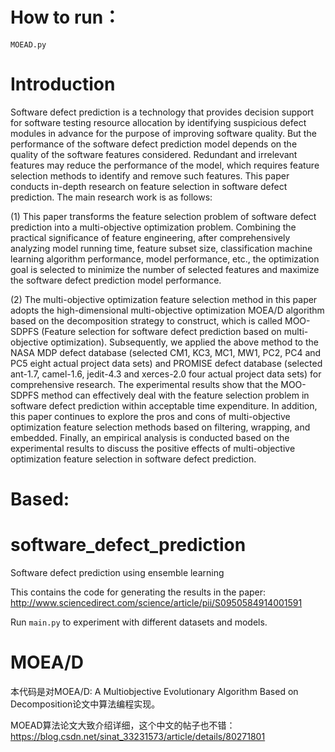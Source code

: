 # How to run：
`MOEAD.py`
# Introduction
Software defect prediction is a technology that provides decision support for software testing resource allocation by identifying suspicious defect modules in advance for the purpose of improving software quality. But the performance of the software defect prediction model depends on the quality of the software features considered. Redundant and irrelevant features may reduce the performance of the model, which requires feature selection methods to identify and remove such features. This paper conducts in-depth research on feature selection in software defect prediction. The main research work is as follows:

(1) This paper transforms the feature selection problem of software defect prediction into a multi-objective optimization problem. Combining the practical significance of feature engineering, after comprehensively analyzing model running time, feature subset size, classification machine learning algorithm performance, model performance, etc., the optimization goal is selected to minimize the number of selected features and maximize the software defect prediction model performance.

(2) The multi-objective optimization feature selection method in this paper adopts the high-dimensional multi-objective optimization MOEA/D algorithm based on the decomposition strategy to construct, which is called MOO-SDPFS (Feature selection for software defect prediction based on multi-objective optimization). Subsequently, we applied the above method to the NASA MDP defect database (selected CM1, KC3, MC1, MW1, PC2, PC4 and PC5 eight actual project data sets) and PROMISE defect database (selected ant-1.7, camel-1.6, jedit-4.3 and xerces-2.0 four actual project data sets) for comprehensive research. The experimental results show that the MOO-SDPFS method can effectively deal with the feature selection problem in software defect prediction within acceptable time expenditure. In addition, this paper continues to explore the pros and cons of multi-objective optimization feature selection methods based on filtering, wrapping, and embedded. Finally, an empirical analysis is conducted based on the experimental results to discuss the positive effects of multi-objective optimization feature selection in software defect prediction.






# Based:
# software_defect_prediction
Software defect prediction using ensemble learning

This contains the code for generating the results in the paper:
http://www.sciencedirect.com/science/article/pii/S0950584914001591

Run `main.py` to experiment with different datasets and models.
# MOEA/D
本代码是对MOEA/D: A Multiobjective Evolutionary Algorithm Based on Decomposition论文中算法编程实现。

MOEAD算法论文大致介绍详细，这个中文的帖子也不错：https://blog.csdn.net/sinat_33231573/article/details/80271801
